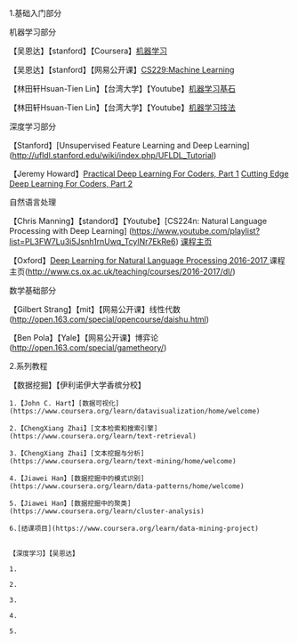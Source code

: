 1.基础入门部分

   机器学习部分
   
  【吴恩达】【stanford】【Coursera】[机器学习](https://www.coursera.org/learn/machine-learning)
  
  【吴恩达】【stanford】【网易公开课】[CS229:Machine Learning](http://open.163.com/special/opencourse/machinelearning.html)

  【林田轩Hsuan-Tien Lin】【台湾大学】【Youtube】[机器学习基石](https://www.youtube.com/watch?v=nQvpFSMPhr0&list=PLXVfgk9fNX2I7tB6oIINGBmW50rrmFTqf)

  【林田轩Hsuan-Tien Lin】【台湾大学】【Youtube】[机器学习技法](https://www.youtube.com/playlist?list=PLXVfgk9fNX2IQOYPmqjqWsNUFl2kpk1U2)

 
  深度学习部分
  
  【Stanford】[Unsupervised Feature Learning and Deep Learning] (http://ufldl.stanford.edu/wiki/index.php/UFLDL_Tutorial)

  【Jeremy Howard】[Practical Deep Learning For Coders, Part 1](http://course.fast.ai/index.html) [Cutting Edge Deep Learning For Coders, Part 2](http://course.fast.ai/part2.html)

  自然语言处理
  
  【Chris Manning】【standord】【Youtube】[CS224n: Natural Language Processing with Deep Learning] (https://www.youtube.com/playlist?list=PL3FW7Lu3i5Jsnh1rnUwq_TcylNr7EkRe6) [课程主页](http://web.stanford.edu/class/cs224n/)

  【Oxford】[Deep Learning for Natural Language Processing  2016-2017 ](https://github.com/oxford-cs-deepnlp-2017/lectures) 课程主页(http://www.cs.ox.ac.uk/teaching/courses/2016-2017/dl/)

  

 数学基础部分
 
  【Gilbert Strang】【mit】【网易公开课】线性代数(http://open.163.com/special/opencourse/daishu.html)
  
  【Ben Pola】【Yale】【网易公开课】博弈论(http://open.163.com/special/gametheory/)


2.系列教程
  
  【数据挖掘】【伊利诺伊大学香槟分校】
  
  	1.【John C. Hart】[数据可视化](https://www.coursera.org/learn/datavisualization/home/welcome)
   
  	2.【ChengXiang Zhai】[文本检索和搜索引擎](https://www.coursera.org/learn/text-retrieval)
   
  	3.【ChengXiang Zhai】[文本挖掘与分析](https://www.coursera.org/learn/text-mining/home/welcome)
   
  	4.【Jiawei Han】[数据挖掘中的模式识别](https://www.coursera.org/learn/data-patterns/home/welcome)
   
  	5.【Jiawei Han】[数据挖掘中的聚类](https://www.coursera.org/learn/cluster-analysis)
   
  	6.[结课项目](https://www.coursera.org/learn/data-mining-project)


  	【深度学习】【吴恩达】

  	1.

  	2.

  	3.

  	4.

  	5.
  	
   
   
